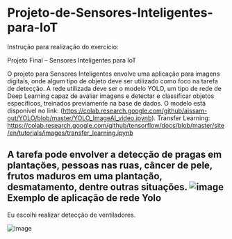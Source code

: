 # Projeto-de-Sensores-Inteligentes-para-IoT
Instrução para realização do exercício:

Projeto Final – Sensores Inteligentes para IoT

O projeto para Sensores Inteligentes envolve uma aplicação para imagens digitais, onde algum tipo de objeto deve ser utilizado como foco na tarefa de detecção. A rede utilizada deve ser o modelo YOLO, um tipo de rede de Deep Learning capaz de avaliar imagens e detectar e classificar objetos específicos, treinados previamente na base de dados.
O modelo está disponível no link: (https://colab.research.google.com/github/aissam-out/YOLO/blob/master/YOLO_ImageAI_video.ipynb).
Transfer Learning: https://colab.research.google.com/github/tensorflow/docs/blob/master/site/en/tutorials/images/transfer_learning.ipynb

A tarefa pode envolver a detecção de pragas em plantações, pessoas nas ruas, câncer de pele, frutos maduros em uma plantação, desmatamento, dentre outras situações.
![image](https://github.com/Idelmari/Projeto-de-Sensores-Inteligentes-para-IoT/assets/108090617/74d35ac6-3702-4c96-82d1-642d90b6211b)
Exemplo de aplicação de rede Yolo
----------------------------------------------------------------------------------------------------------------------------------------------------------------------
 Eu escolhi realizar detecção de ventiladores.
 
 ![image](https://github.com/Idelmari/Projeto-de-Sensores-Inteligentes-para-IoT/assets/108090617/ceb44dd3-5150-4ef5-996c-67384b5c000e)

 
 
 
